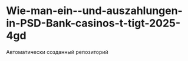 # Wie-man-ein--und-auszahlungen-in-PSD-Bank-casinos-t-tigt-2025-4gd
Автоматически созданный репозиторий
